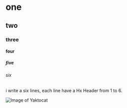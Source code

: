# one
## two
### three
#### four
##### five
###### six

i write a six lines, each line have a Hx Header from 1 to 6.

![Image of Yaktocat](https://octodex.github.com/images/yaktocat.png)
